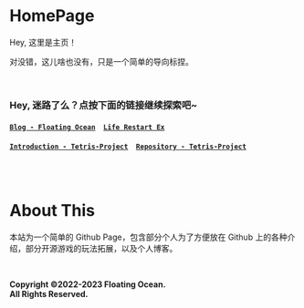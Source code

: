# HomePage

Hey, 这里是主页！

对没错，这儿啥也没有，只是一个简单的导向标捏。

<br>

### Hey, 迷路了么？点按下面的链接继续探索吧~

[**`Blog - Floating Ocean`**](https://floating-ocean.github.io/blog/)　[**`Life Restart Ex`**](https://floating-ocean.github.io/liferestartex/)

[**`Introduction - Tetris-Project`**](https://floating-ocean.github.io/tetrisproj/)　[**`Repository - Tetris-Project`**](https://github.com/floating-ocean/tetris-project/)

<br>

<br>

# About This

本站为一个简单的 Github Page，包含部分个人为了方便放在 Github 上的各种介绍，部分开源游戏的玩法拓展，以及个人博客。

<br>

<b>Copyright ©2022-2023 Floating Ocean. <br> All Rights Reserved.</b>


